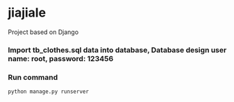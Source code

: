 # jiajiale
Project based on Django

### Import tb_clothes.sql data into database, Database design user name: root, password: 123456

### Run command
```
python manage.py runserver
```
